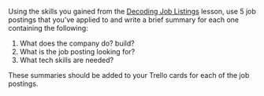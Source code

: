Using the skills you gained from the <a href="./3.0 Lesson: Decoding Job Listings.md" target="_blank">Decoding Job Listings</a> lesson, use 5 job postings that you've applied to and write a brief summary for each one containing the following:

1. What does the company do? build?
2. What is the job posting looking for?
3. What tech skills are needed?

These summaries should be added to your Trello cards for each of the job postings.

